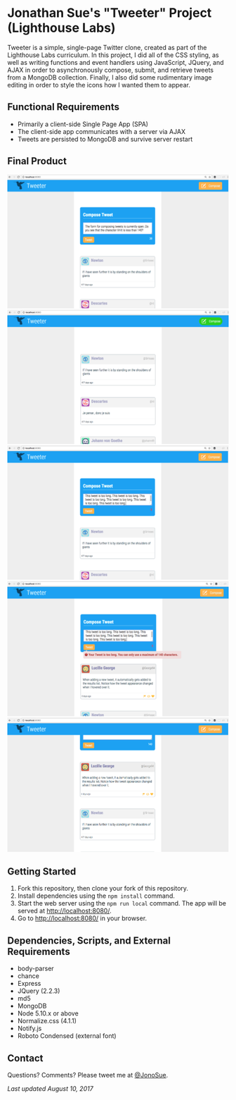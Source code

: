 # Jonathan Sue's "Tweeter" Project (Lighthouse Labs)

Tweeter is a simple, single-page Twitter clone, created as part of the Lighthouse Labs curriculum. In this project, I did all of the CSS styling, as well as writing functions and event handlers using JavaScript, JQuery, and AJAX in order to asynchronously compose, submit, and retrieve tweets from a MongoDB collection. Finally, I also did some rudimentary image editing in order to style the icons how I wanted them to appear.


## Functional Requirements

- Primarily a client-side Single Page App (SPA)
- The client-side app communicates with a server via AJAX
- Tweets are persisted to MongoDB and survive server restart


## Final Product

!["Screenshot of Main Page, with Form Showing"](https://raw.githubusercontent.com/jonosue/tweetr/master/docs/tweet-compose.png)
!["Screenshot of Main Page, with Form Hidden"](https://raw.githubusercontent.com/jonosue/tweetr/master/docs/tweet-form-hidden.png)
!["Screenshot of Tweet Composer, with Character Limit Exceeded"](https://raw.githubusercontent.com/jonosue/tweetr/master/docs/tweet-counter-red-text.png)
!["Screenshot of Alert for Exceeding Character Limit"](https://raw.githubusercontent.com/jonosue/tweetr/master/docs/tweet-submit-over-limit.png)
!["Screenshot of Tweet List, with New Tweet Added"](https://raw.githubusercontent.com/jonosue/tweetr/master/docs/tweet-result-list.png)


## Getting Started

1. Fork this repository, then clone your fork of this repository.
2. Install dependencies using the `npm install` command.
3. Start the web server using the `npm run local` command. The app will be served at <http://localhost:8080/>.
4. Go to <http://localhost:8080/> in your browser.


## Dependencies, Scripts, and External Requirements

- body-parser
- chance
- Express
- JQuery (2.2.3)
- md5
- MongoDB
- Node 5.10.x or above
- Normalize.css (4.1.1)
- Notify.js
- Roboto Condensed (external font)


## Contact

Questions? Comments? Please tweet me at [@JonoSue](http://twitter.com/JonoSue).


*Last updated August 10, 2017*